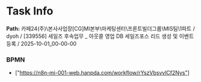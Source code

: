 # Task Info

**Path:** 카페24(주)\본사사업장\[CG]MI본부\마케팅센터\프론트빌더그룹\MIS팀\1파트 / dyoh / [339556] 세일즈 후속업무 _ 아웃콜 영업 DB 세일즈포스 리드 생성 및 이벤트 등록 / 2025-10-01_00-00-00

### BPMN
- ["https://n8n-mi-001-web.hanpda.com/workflow/rYszVbsvvlCf2Nys"]

